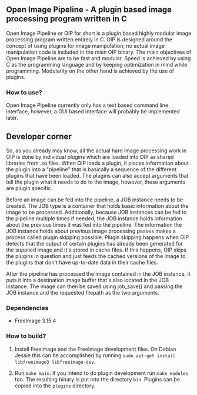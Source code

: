## Open Image Pipeline - A plugin based image processing program written in C

Open Image Pipeline or OIP for short is a plugin based highly modular
image processing program written entirely in C. OIP is designed around
the concept of using plugins for image manipulation; no actual image
manipulation code is included in the main OIP binary. The main objectives
of Open Image Pipeline are to be fast and modular. Speed is achieved by
using C as the programming language and by keeping optimization in mind
while programming. Modularity on the other hand is achieved by the
use of plugins.

### How to use?

Open Image Pipeline currently only has a text based command line interface,
however, a GUI based interface will probably be implemented later.


## Developer corner

So, as you already may know, all the actual hard image processing work in OIP
is done by individual plugins which are loaded into OIP as shared libraries
from .so files. When OIP loads a plugin, it places information about the
plugin into a "pipeline" that is basically a sequence of the different
plugins that have been loaded. The plugins can also accept arguments that
tell the plugin what it needs to do to the image, however, these arguments
are plugin specific.  

Before an image can be fed into the pipeline, a JOB instance needs to be created.
The JOB type is a container that holds basic information about the
image to be processed. Additionally, because JOB instances can be fed to 
the pipeline multiple times if needed, the JOB instance holds information 
about the previous times it was fed into the pipeline. The information
the JOB instance holds about previous image processing passes
makes a process called plugin skipping possible. Plugin skipping happens
when OIP detects that the output of certain plugins has already been 
generated for the supplied image and it's stored in cache files. If this
happens, OIP skips the plugins in question and just feeds the cached
versions of the image to the plugins that don't have up-to-date data
in their cache files.

After the pipeline has processed the image contained in the JOB instance,
it puts it into a destination image buffer that's also located in
the JOB instance. The image can then be saved using job_save() and passing
the JOB instance and the requested filepath as the two arguments.

### Dependencies

  - FreeImage 3.15.4

### How to build?

1. Install FreeImage and the FreeImage development files. On Debian
Jessie this can be accomplished by running
`sudo apt-get install libfreeimage3 libfreeimage-dev`.

2. Run `make main`. If you intend to do plugin development run
`make modules` too. The resulting binary is put into the directory
`bin`. Plugins can be copied into the `plugins` directory.
